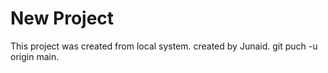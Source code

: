 # New Project 
This project was created from local system.
 created by Junaid.
 git puch -u origin main.